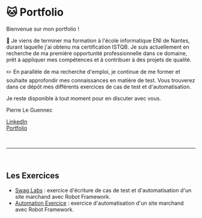 # :cat: Portfolio

Bienvenue sur mon portfolio !

:dart: Je viens de terminer ma formation à l'école informatique ENI de Nantes, durant laquelle j'ai obtenu ma certification ISTQB.
Je suis actuellement en recherche de ma première opportunité professionnelle dans ce domaine, prêt à appliquer mes compétences et à contribuer à des projets de qualité.

:pencil2: En parallèle de ma recherche d'emploi, je continue de me former et souhaite approfondir mes connaissances en matière de test.
Vous trouverez dans ce dépôt mes différents exercices de cas de test et d'automatisation.

Je reste disponible à tout moment pour en discuter avec vous.

Pierre Le Guennec

[LinkedIn](https://www.linkedin.com/in/pierreleguennec/)  
[Portfolio](https://urlz.fr/q8FQ)

<br>

---

<br>

## Les Exercices

- [Swag Labs](https://github.com/PitlouPitlou/portfolio/tree/main/swagLabs) : exercice d'écriture de cas de test et d'automatisation d'un site marchand avec Robot Framework.
- [Automation Exercice](https://github.com/PitlouPitlou/portfolio/tree/main/automationExercice) : exercice d'automatisation d'un site marchand avec Robot Framework.